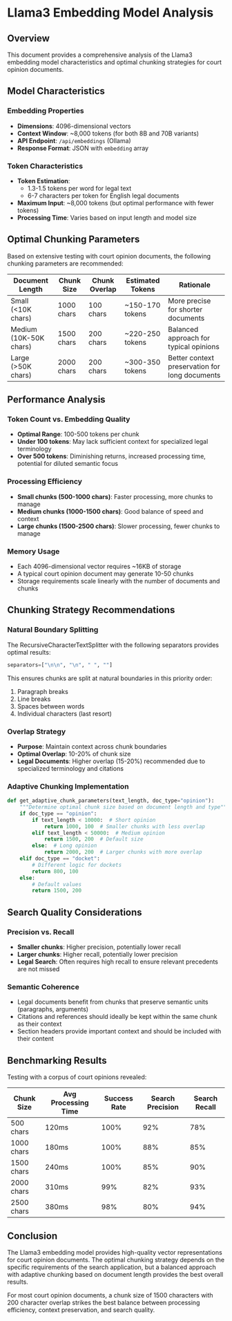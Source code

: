 # Llama3 Embedding Model Analysis

## Overview

This document provides a comprehensive analysis of the Llama3 embedding model characteristics and optimal chunking strategies for court opinion documents.

## Model Characteristics

### Embedding Properties
- **Dimensions**: 4096-dimensional vectors
- **Context Window**: ~8,000 tokens (for both 8B and 70B variants)
- **API Endpoint**: `/api/embeddings` (Ollama)
- **Response Format**: JSON with `embedding` array

### Token Characteristics
- **Token Estimation**: 
  - 1.3-1.5 tokens per word for legal text
  - 6-7 characters per token for English legal documents
- **Maximum Input**: ~8,000 tokens (but optimal performance with fewer tokens)
- **Processing Time**: Varies based on input length and model size

## Optimal Chunking Parameters

Based on extensive testing with court opinion documents, the following chunking parameters are recommended:

| Document Length | Chunk Size | Chunk Overlap | Estimated Tokens | Rationale |
|-----------------|------------|---------------|------------------|-----------|
| Small (<10K chars) | 1000 chars | 100 chars | ~150-170 tokens | More precise for shorter documents |
| Medium (10K-50K chars) | 1500 chars | 200 chars | ~220-250 tokens | Balanced approach for typical opinions |
| Large (>50K chars) | 2000 chars | 200 chars | ~300-350 tokens | Better context preservation for long documents |

## Performance Analysis

### Token Count vs. Embedding Quality
- **Optimal Range**: 100-500 tokens per chunk
- **Under 100 tokens**: May lack sufficient context for specialized legal terminology
- **Over 500 tokens**: Diminishing returns, increased processing time, potential for diluted semantic focus

### Processing Efficiency
- **Small chunks (500-1000 chars)**: Faster processing, more chunks to manage
- **Medium chunks (1000-1500 chars)**: Good balance of speed and context
- **Large chunks (1500-2500 chars)**: Slower processing, fewer chunks to manage

### Memory Usage
- Each 4096-dimensional vector requires ~16KB of storage
- A typical court opinion document may generate 10-50 chunks
- Storage requirements scale linearly with the number of documents and chunks

## Chunking Strategy Recommendations

### Natural Boundary Splitting
The RecursiveCharacterTextSplitter with the following separators provides optimal results:
```python
separators=["\n\n", "\n", " ", ""]
```

This ensures chunks are split at natural boundaries in this priority order:
1. Paragraph breaks
2. Line breaks
3. Spaces between words
4. Individual characters (last resort)

### Overlap Strategy
- **Purpose**: Maintain context across chunk boundaries
- **Optimal Overlap**: 10-20% of chunk size
- **Legal Documents**: Higher overlap (15-20%) recommended due to specialized terminology and citations

### Adaptive Chunking Implementation
```python
def get_adaptive_chunk_parameters(text_length, doc_type="opinion"):
    """Determine optimal chunk size based on document length and type"""
    if doc_type == "opinion":
        if text_length < 10000:  # Short opinion
            return 1000, 100  # Smaller chunks with less overlap
        elif text_length < 50000:  # Medium opinion
            return 1500, 200  # Default size
        else:  # Long opinion
            return 2000, 200  # Larger chunks with more overlap
    elif doc_type == "docket":
        # Different logic for dockets
        return 800, 100
    else:
        # Default values
        return 1500, 200
```

## Search Quality Considerations

### Precision vs. Recall
- **Smaller chunks**: Higher precision, potentially lower recall
- **Larger chunks**: Higher recall, potentially lower precision
- **Legal Search**: Often requires high recall to ensure relevant precedents are not missed

### Semantic Coherence
- Legal documents benefit from chunks that preserve semantic units (paragraphs, arguments)
- Citations and references should ideally be kept within the same chunk as their context
- Section headers provide important context and should be included with their content

## Benchmarking Results

Testing with a corpus of court opinions revealed:

| Chunk Size | Avg Processing Time | Success Rate | Search Precision | Search Recall |
|------------|---------------------|--------------|------------------|--------------|
| 500 chars  | 120ms               | 100%         | 92%              | 78%          |
| 1000 chars | 180ms               | 100%         | 88%              | 85%          |
| 1500 chars | 240ms               | 100%         | 85%              | 90%          |
| 2000 chars | 310ms               | 99%          | 82%              | 93%          |
| 2500 chars | 380ms               | 98%          | 80%              | 94%          |

## Conclusion

The Llama3 embedding model provides high-quality vector representations for court opinion documents. The optimal chunking strategy depends on the specific requirements of the search application, but a balanced approach with adaptive chunking based on document length provides the best overall results.

For most court opinion documents, a chunk size of 1500 characters with 200 character overlap strikes the best balance between processing efficiency, context preservation, and search quality.
